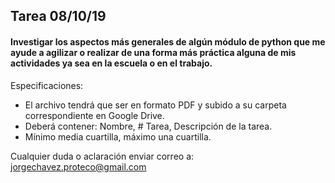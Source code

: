 ## Tarea 08/10/19
#### Investigar los aspectos más generales de algún módulo de python que me ayude a agilizar o realizar de una forma más práctica alguna de mis actividades ya sea en la escuela o en el trabajo.

Especificaciones:

 - El archivo tendrá que ser en formato PDF y subido a su carpeta correspondiente en Google Drive.
 - Deberá contener: Nombre, # Tarea, Descripción de la tarea.
 - Mínimo media cuartilla, máximo una cuartilla.
 
 Cualquier duda o aclaración enviar correo a: 
 jorgechavez.proteco@gmail.com
